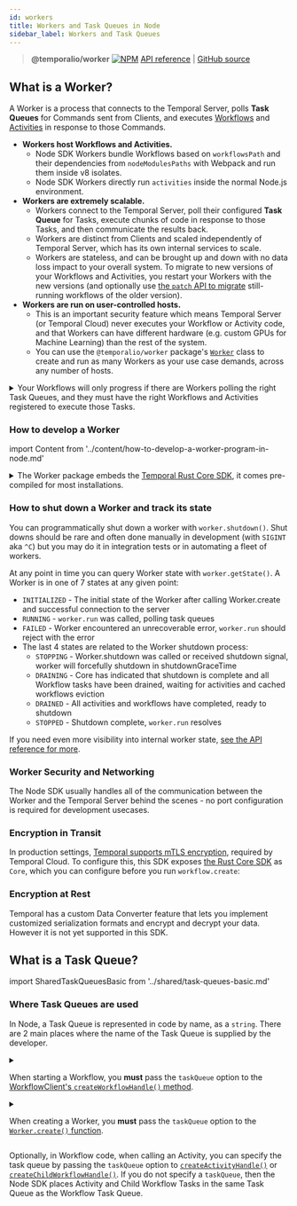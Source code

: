 ```yaml
---
id: workers
title: Workers and Task Queues in Node
sidebar_label: Workers and Task Queues
---
```


> **@temporalio/worker** [![NPM](https://img.shields.io/npm/v/@temporalio/worker)](https://www.npmjs.com/package/@temporalio/worker) [API reference](https://nodejs.temporal.io/api/namespaces/worker) | [GitHub source](https://github.com/temporalio/sdk-node/tree/main/packages/worker)

## What is a Worker?

A Worker is a process that connects to the Temporal Server, polls **Task Queues** for Commands sent from Clients, and executes [Workflows](/docs/node/workflows) and [Activities](/docs/node/activities) in response to those Commands.

- **Workers host Workflows and Activities.**
  - Node SDK Workers bundle Workflows based on `workflowsPath` and their dependencies from `nodeModulesPaths` with Webpack and run them inside v8 isolates.
  - Node SDK Workers directly run `activities` inside the normal Node.js environment.
- **Workers are extremely scalable.**
  - Workers connect to the Temporal Server, poll their configured **Task Queue** for Tasks, execute chunks of code in response to those Tasks, and then communicate the results back.
  - Workers are distinct from Clients and scaled independently of Temporal Server, which has its own internal services to scale.
  - Workers are stateless, and can be brought up and down with no data loss impact to your overall system.
    To migrate to new versions of your Workflows and Activities, you restart your Workers with the new versions (and optionally use [the `patch` API to migrate](/docs/node/versioning) still-running workflows of the older version).
- **Workers are run on user-controlled hosts.**
  - This is an important security feature which means Temporal Server (or Temporal Cloud) never executes your Workflow or Activity code, and that Workers can have different hardware (e.g. custom GPUs for Machine Learning) than the rest of the system.
  - You can use the `@temporalio/worker` package's [`Worker`](https://nodejs.temporal.io/api/classes/worker.Worker) class to create and run as many Workers as your use case demands, across any number of hosts.

<details>
<summary>
Your Workflows will only progress if there are Workers polling the right Task Queues, and they must have the right Workflows and Activities registered to execute those Tasks.
</summary>

The Node SDK uses TypeScript, but cannot completely protect you from typos.
If you are experiencing issues, you can check the status of Workers and the Task Queues they poll with [`tctl` or the Temporal Web UI](/docs/system-tools/introduction).

![Temporal Web Task Queues view](https://user-images.githubusercontent.com/6764957/126413160-18663430-bb7a-4d3a-874e-80598e1fa07d.png)

</details>

### How to develop a Worker

import Content from '../content/how-to-develop-a-worker-program-in-node.md'

<Content />

<details>
<summary>
The Worker package embeds the <a href="https://github.com/temporalio/sdk-core">Temporal Rust Core SDK</a>, it comes pre-compiled for most installations.
</summary>

We've provided pre-compiled binaries for:

- Mac with an Intel chip: `x86_64-apple-darwin`
- Mac with an Apple chip: `aarch64-apple-darwin`
- Linux with x86_64 architecture: `x86_64-unknown-linux-gnu`
- Windows with x86_64 architecture: `x86_64-pc-windows-gnu` (Windows is not yet supported but it is a [priority for us](https://github.com/temporalio/sdk-node/issues/12)).

If you need to compile the Worker yourself, set up the Rust toolchain by following the instructions [here](https://rustup.rs/).

</details>

### How to shut down a Worker and track its state

You can programmatically shut down a worker with `worker.shutdown()`.
Shut downs should be rare and often done manually in development (with `SIGINT` aka `^C`) but you may do it in integration tests or in automating a fleet of workers.

At any point in time you can query Worker state with `worker.getState()`.
A Worker is in one of 7 states at any given point:

- `INITIALIZED` - The initial state of the Worker after calling Worker.create and successful connection to the server
- `RUNNING` - `worker.run` was called, polling task queues
- `FAILED` - Worker encountered an unrecoverable error, `worker.run` should reject with the error
- The last 4 states are related to the Worker shutdown process:
  - `STOPPING` - Worker.shutdown was called or received shutdown signal, worker will forcefully shutdown in shutdownGraceTime
  - `DRAINING` - Core has indicated that shutdown is complete and all Workflow tasks have been drained, waiting for activities and cached workflows eviction
  - `DRAINED` - All activities and workflows have completed, ready to shutdown
  - `STOPPED` - Shutdown complete, `worker.run` resolves

If you need even more visibility into internal worker state, [see the API reference for more](https://nodejs.temporal.io/api/classes/worker.Worker).

### Worker Security and Networking

The Node SDK usually handles all of the communication between the Worker and the Temporal Server behind the scenes - no port configuration is required for development usecases.

### Encryption in Transit

In production settings, [Temporal supports mTLS encryption](/docs/server/security), required by Temporal Cloud.
To configure this, this SDK exposes [the Rust Core SDK](https://github.com/temporalio/sdk-core) as `Core`, which you can configure before you run `workflow.create`:

<!--SNIPSTART nodejs-mtls-worker-->
<!--SNIPEND-->

### Encryption at Rest

Temporal has a custom Data Converter feature that lets you implement customized serialization formats and encrypt and decrypt your data.
However it is not yet supported in this SDK.

## What is a Task Queue?

import SharedTaskQueuesBasic from '../shared/task-queues-basic.md'

<SharedTaskQueuesBasic
workflowLink="/docs/node/workflows"
workerLink="/docs/node/workers"
/>

### Where Task Queues are used

In Node, a Task Queue is represented in code by name, as a `string`.
There are 2 main places where the name of the Task Queue is supplied by the developer.

<details>
<summary>

When starting a Workflow, you **must** pass the `taskQueue` option to the [WorkflowClient's `createWorkflowHandle()` method](https://nodejs.temporal.io/api/classes/client.workflowclient#newworkflowhandle).

</summary>

```ts
const handle = workflowClient.createWorkflowHandle(myWorkflow, {
  taskQueue: 'my-task-queue',
});

const result = await handle.execute();
```

</details>
<details>
<summary>

When creating a Worker, you **must** pass the `taskQueue` option to the [`Worker.create()` function](https://nodejs.temporal.io/api/classes/worker.worker-1#create).

</summary>

```ts
const worker = await Worker.create({
  activities, // imported elsewhere
  taskQueue: 'my-task-queue',
});
```

</details>

Optionally, in Workflow code, when calling an Activity, you can specify the task queue by passing the `taskQueue` option to [`createActivityHandle()`](https://nodejs.temporal.io/api/namespaces/workflow/#createactivityhandle) or [`createChildWorkflowHandle()`](https://nodejs.temporal.io/api/namespaces/workflow/#createchildworkflowhandle).
If you do not specify a `taskQueue`, then the Node SDK places Activity and Child Workflow Tasks in the same Task Queue as the Workflow Task Queue.
